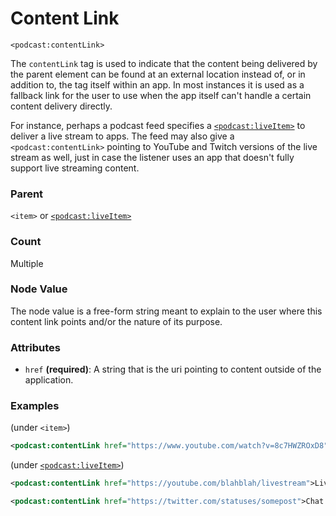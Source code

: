 # Content Link

`<podcast:contentLink>`

The `contentLink` tag is used to indicate that the content being delivered by the parent element can be found at an external location instead of, or in addition to, the tag itself within an app. In most instances it is used as a fallback link for the user to use when the app itself can't handle a certain content delivery directly.

For instance, perhaps a podcast feed specifies a [`<podcast:liveItem>`](live-item.md) to deliver a live stream to apps. The feed may also give a `<podcast:contentLink>` pointing to YouTube and Twitch versions of the live stream as well, just in case the listener uses an app that doesn't fully support live streaming content.

### Parent

`<item>` or [`<podcast:liveItem>`](live-item.md)

### Count

Multiple

### Node Value

The node value is a free-form string meant to explain to the user where this content link points and/or the nature of its purpose.

### Attributes

- `href` **(required)**: A string that is the uri pointing to content outside of the application.

### Examples

(under `<item>`)

```xml
<podcast:contentLink href="https://www.youtube.com/watch?v=8c7HWZROxD8">Watch this episode on YouTube!</podcast:contentLink>
```

(under [`<podcast:liveItem>`](live-item.md))

```xml
<podcast:contentLink href="https://youtube.com/blahblah/livestream">Live on YouTube!</podcast:contentLink>
```

```xml
<podcast:contentLink href="https://twitter.com/statuses/somepost">Chat on Twitter!</podcast:contentLink>
```
